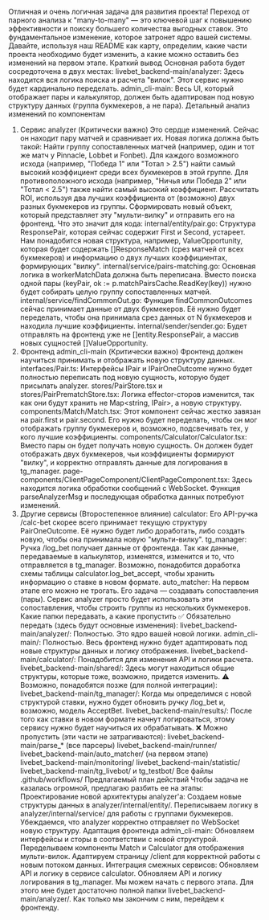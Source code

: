 Отличная и очень логичная задача для развития проекта! Переход от парного анализа к "many-to-many" — это ключевой шаг к повышению эффективности и поиску большего количества выгодных ставок.
Это фундаментальное изменение, которое затронет ядро вашей системы. Давайте, используя наш README как карту, определим, какие части проекта необходимо будет изменить, а какие можно оставить без изменений на первом этапе.
Краткий вывод
Основная работа будет сосредоточена в двух местах:
livebet_backend-main/analyzer: Здесь находится вся логика поиска и расчета "вилок". Этот сервис нужно будет кардинально переделать.
admin_cli-main: Весь UI, который отображает пары и калькулятор, должен быть адаптирован под новую структуру данных (группа букмекеров, а не пара).
Детальный анализ изменений по компонентам
1. Сервис analyzer (Критически важно)
Это сердце изменений. Сейчас он находит пару матчей и сравнивает их. Новая логика должна быть такой:
Найти группу сопоставленных матчей (например, один и тот же матч у Pinnacle, Lobbet и Fonbet).
Для каждого возможного исхода (например, "Победа 1" или "Тотал > 2.5") найти самый высокий коэффициент среди всех букмекеров в этой группе.
Для противоположного исхода (например, "Ничья или Победа 2" или "Тотал < 2.5") также найти самый высокий коэффициент.
Рассчитать ROI, используя два лучших коэффициента от (возможно) двух разных букмекеров из группы.
Сформировать новый объект, который представляет эту "мульти-вилку" и отправить его на фронтенд.
Что это значит для кода:
internal/entity/pair.go: Структура ResponsePair, которая сейчас содержит First и Second, устареет. Нам понадобится новая структура, например, ValueOpportunity, которая будет содержать []ResponseMatch (срез матчей от всех букмекеров) и информацию о двух лучших коэффициентах, формирующих "вилку".
internal/service/pairs-matching.go: Основная логика в workerMatchData должна быть переписана. Вместо поиска одной пары (keyPair, ok := p.matchPairsCache.ReadKey(key)) нужно будет собирать целую группу сопоставленных матчей.
internal/service/findCommonOut.go: Функция findCommonOutcomes сейчас принимает данные от двух букмекеров. Её нужно будет переделать, чтобы она принимала срез данных от N букмекеров и находила лучшие коэффициенты.
internal/sender/sender.go: Будет отправлять на фронтенд уже не []entity.ResponsePair, а массив новых сущностей []ValueOpportunity.
2. Фронтенд admin_cli-main (Критически важно)
Фронтенд должен научиться принимать и отображать новую структуру данных.
interfaces/Pair.ts: Интерфейсы IPair и IPairOneOutcome нужно будет полностью переписать под новую сущность, которую будет присылать analyzer.
stores/PairStore.tsx и stores/PairPrematchStore.tsx: Логика effector-сторов изменится, так как они будут хранить не Map<string, IPair>, а новую структуру.
components/Match/Match.tsx: Этот компонент сейчас жестко завязан на pair.first и pair.second. Его нужно будет переделать, чтобы он мог отображать группу букмекеров и, возможно, подсвечивать тех, у кого лучшие коэффициенты.
components/Calculator/Calculator.tsx: Вместо пары он будет получать новую сущность. Он должен будет отображать двух букмекеров, чьи коэффициенты формируют "вилку", и корректно отправлять данные для логирования в tg_manager.
page-components/ClientPageComponent/ClientPageComponent.tsx: Здесь находится логика обработки сообщений с WebSocket. Функция parseAnalyzerMsg и последующая обработка данных потребуют изменений.
3. Другие сервисы (Второстепенное влияние)
calculator: Его API-ручка /calc-bet скорее всего принимает текущую структуру PairOneOutcome. Её нужно будет либо доработать, либо создать новую, чтобы она принимала новую "мульти-вилку".
tg_manager: Ручка /log_bet получает данные от фронтенда. Так как данные, передаваемые в калькулятор, изменятся, изменится и то, что отправляется в tg_manager. Возможно, понадобится доработка схемы таблицы calculator.log_bet_accept, чтобы хранить информацию о ставке в новом формате.
auto_matcher: На первом этапе его можно не трогать. Его задача — создавать сопоставления (пары). Сервис analyzer просто будет использовать эти сопоставления, чтобы строить группы из нескольких букмекеров.
Какие папки передавать, а какие пропустить
✅ Обязательно передать (здесь будут основные изменения):
livebet_backend-main/analyzer/: Полностью. Это ядро вашей новой логики.
admin_cli-main/: Полностью. Весь фронтенд нужно будет адаптировать под новые структуры данных и логику отображения.
livebet_backend-main/calculator/: Понадобится для изменения API и логики расчета.
livebet_backend-main/shared/: Здесь могут находиться общие структуры, которые тоже, возможно, придется изменить.
⚠️ Возможно, понадобятся позже (для полной интеграции):
livebet_backend-main/tg_manager/: Когда мы определимся с новой структурой ставки, нужно будет обновить ручку /log_bet и, возможно, модель AcceptBet.
livebet_backend-main/results/: После того как ставки в новом формате начнут логироваться, этому сервису нужно будет научиться их обрабатывать.
❌ Можно пропустить (эти части не затрагиваются):
livebet_backend-main/parse_* (все парсеры)
livebet_backend-main/runner/
livebet_backend-main/auto_matcher/ (на первом этапе)
livebet_backend-main/monitoring/
livebet_backend-main/statistic/
livebet_backend-main/tg_livebot/ и tg_testbot/
Все файлы .github/workflows/
Предлагаемый план действий
Чтобы задача не казалась огромной, предлагаю разбить ее на этапы:
Проектирование новой архитектуры analyzer'а:
Создаем новые структуры данных в analyzer/internal/entity/.
Переписываем логику в analyzer/internal/service/ для работы с группами букмекеров.
Убеждаемся, что analyzer корректно отправляет по WebSocket новую структуру.
Адаптация фронтенда admin_cli-main:
Обновляем интерфейсы и сторы в соответствии с новой структурой.
Переделываем компоненты Match и Calculator для отображения мульти-вилок.
Адаптируем страницу /client для корректной работы с новым потоком данных.
Интеграция смежных сервисов:
Обновляем API и логику в сервисе calculator.
Обновляем API и логику логирования в tg_manager.
Мы можем начать с первого этапа. Для этого мне будет достаточно полной папки livebet_backend-main/analyzer/. Как только мы закончим с ним, перейдем к фронтенду.